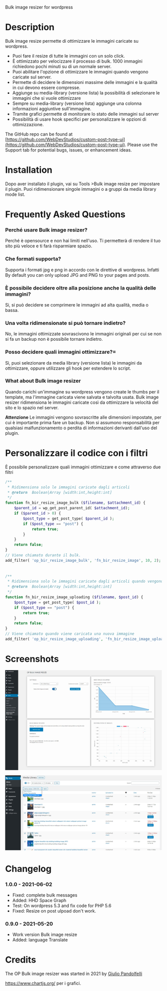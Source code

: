 Bulk image resizer for wordpress

# Description

Bulk image resize permette di ottimizzare le immagini caricate su wordpress.

- Puoi fare il resize di tutte le immagini con un solo click.
- È ottimizzato per velocizzare il processo di bulk. 1000 immagini richiedono pochi minuti su di un normale server.
- Puoi abilitare l'opzione di ottimizzare le immagini quando vengono caricate sul server. 
- Permette di decidere le dimensioni massime delle immagini e la qualità in cui devono essere compresse.
- Aggiunge su media-library (versione lista) la possibilità di selezionare le immagini che si vuole ottimizzare
- Sempre su media-library (versione lista) aggiunge una colonna informazioni aggiuntive sull'immagine.
- Tramite grafici permette di monitorare lo stato delle immagini sul server
- Possibilità di usare hook specifici per personalizzare le opzioni di ottimizzazione.

 The GitHub repo can be found at [https://github.com/WebDevStudios/custom-post-type-ui](https://github.com/WebDevStudios/custom-post-type-ui). Please use the Support tab for potential bugs, issues, or enhancement ideas.


# Installation

Dopo aver installato il plugin, vai su Tools >Bulk image resize per impostare il plugin.
Puoi ridimensionare singole immagini o a gruppi da media library mode list.

# Frequently Asked Questions

### Perché usare Bulk image resizer? 
Perché è opensource e non hai limiti nell'uso. Ti permetterà di rendere il tuo sito più veloce e ti farà risparmiare spazio. 

### Che formati supporta? 
Supporta i formati jpg e png in accordo con le direttive di wordpress. Infatti By default you can only upload JPG and PNG to your pages and posts. 

### È possibile decidere oltre alla posizione anche la qualità delle immagini? 
Si, si può decidere se comprimere le immagini ad alta qualità, media o bassa.

### Una volta ridimensionate si può tornare indietro?
No, le immagini ottimizzate sovrascivono le immagini originali per cui se non si fa un backup non è possibile tornare indietro.

### Posso decidere quali immagini ottimizzare?=
Sì, puoi selezionare da media library (versione lista) le immagini da ottimizzare, oppure utilizzare gli hook per estendere lo script.

### What about Bulk image resizer

Quando carichi un'immagine su wordpress vengono create le thumbs per il template, ma l'immagine caricata viene salvata e talvolta usata. 
Bulk image resizer ridimensiona le immagini caricate così da ottimizzare la velocità del sito e lo spazio nel server.

**Attenzione**
Le immagini vengono sovrascritte alle dimensioni impostate, per cui è importante prima fare un backup. 
Non si assumono responsabilità per qualsiasi malfunzionamento o perdita di informazioni derivanti dall'uso del plugin.

# Personalizzare il codice con i filtri
È possibile personalizzare quali immagini ottimizzare e come attraverso due filtri

```php
/**
 * Ridimensiona solo le immagini caricate dagli articoli
 * @return  Boolean|Array [width:int,height:int]
 */
function fn_bir_resize_image_bulk ($filename, $attachment_id) {
	$parent_id = wp_get_post_parent_id( $attachment_id);
	if ($parent_id > 0) {
		$post_type = get_post_type( $parent_id );
		if ($post_type == "post") {
			return true;
		}
	}
	return false;
}
// Viene chiamato durante il bulk.
add_filter( 'op_bir_resize_image_bulk', 'fn_bir_resize_image', 10, 2);


/**
 * Ridimensiona solo le immagini caricate dagli articoli quando vengono caricati
 * @return  Boolean|Array [width:int,height:int]
 */
function fn_bir_resize_image_uploading ($filename, $post_id) {
	$post_type = get_post_type( $post_id );
	if ($post_type == "post") {
		return true;
	}
	return false;
}
// Viene chiamato quando viene caricata una nuova immagine
add_filter( 'op_bir_resize_image_uploading', 'fn_bir_resize_image_uploading', 10, 2);

```

# Screenshots
 
![L'aspetto della pagina per il bulk del resize](https://raw.githubusercontent.com/giuliopanda/op-bulk-image-resizer/main/assets/screenshot-1.jpg)


![Il menu da cui si accede a questa pagina](https://raw.githubusercontent.com/giuliopanda/op-bulk-image-resizer/main/assets/screenshot-3.jpg)


# Changelog

### 1.0.0 - 2021-06-02 
* Fixed: complete bulk messages
* Added: HHD Space Graph
* Test: On wordpress 5.3 and fix code for PHP 5.6
* Fixed: Resize on post ulpoad don't work.

### 0.9.0 - 2021-05-20 
* Work version Bulk image resize 
* Added: language Translate


# Credits
The OP Bulk image resizer was started in 2021 by [Giulio Pandolfelli](giuliopanda@gmail.com) 

https://www.chartjs.org/ per i grafici.